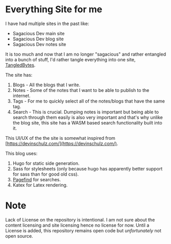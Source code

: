 # Everything Site for me
I have had multiple sites in the past like:
- Sagacious Dev main site
- Sagacious Dev blog site
- Sagacious Dev notes site

It is too much and now that I am no longer "sagacious" and rather entangled into a bunch of stuff, I'd rather tangle everything into one site, [TangledBytes](https://tangledbytes.com).

The site has:
1. Blogs - All the blogs that I write.
2. Notes - Some of the notes that I want to be able to publish to the internet.
3. Tags - For me to quickly select all of the notes/blogs that have the same tag.
4. Search - This is crucial. Dumping notes is important but being able to search through them easily is also very important and that's why unlike the blog site, this site has a WASM based search functionality built into it.

This UI/UX of the the site is somewhat inspired from [https://devinschulz.com/](https://devinschulz.com/).

This blog uses:
1. Hugo for static side generation.
2. Sass for stylesheets (only because hugo has apparently better support for sass than for good old css).
3. [Pagefind](https://pagefind.app) for searches.
4. Katex for Latex rendering.

# Note
Lack of License on the repository is intentional. I am not sure about the content licensing and site licensing hence no license for now. Until a License is added, this repository remains open code but *unfortunately* not open source.